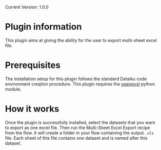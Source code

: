 Current Version: 1.0.0

# Plugin information

This plugin aims at giving the ability for the user to export multi-sheet excel file.

# Prerequisites

The installation setup for this plugin follows the standard Dataiku code environment creqtion procedure. This plugin requires the [openpyxl](https://openpyxl.readthedocs.io/en/stable/) python module.

# How it works

Once the plugin is successfully installed, select the datasets that you want to export as one excel file. Then run the Multi-Sheet Excel Export recipe from the flow. It will create a folder in your flow containing the output `.xls` file. Each sheet of this file contains one dataset and is named after this dataset.
 